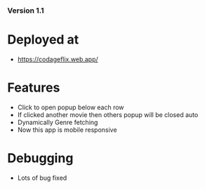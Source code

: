 ### Version 1.1

# Deployed at
 - https://codageflix.web.app/

# Features

- Click to open popup below each row
- If clicked another movie then others popup will be closed auto
- Dynamically Genre fetching
- Now this app is mobile responsive

# Debugging

- Lots of bug fixed
